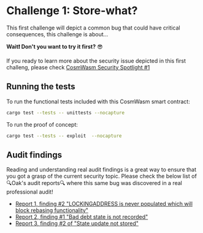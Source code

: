 # Challenge 1: Store-what?

This first challenge will depict a common bug that could have critical consequences, this challenge is about... 

**Wait:exclamation: Don't you want to try it first?** :sunglasses:

If you ready to learn more about the security issue depicted in this first challeng, please check  [CosmWasm Security Spotlight #1](notion://www.notion.so/Dojo-1d3e575f21de4173a28cade2e67d1796)

## Running the tests

To run the functional tests included with this CosmWasm smart contract:
```sh
cargo test --tests -- unittests --nocapture
```

To run the proof of concept:
```sh
cargo test --tests -- exploit  --nocapture
```

## Audit findings

Reading and understanding real audit findings is a great way to ensure that you got a grasp of the current security topic. Please check the below list of :mag:Oak's audit reports:mag: where this same bug was discovered in a real professional audit!

- [Report 1, finding #2 "LOCKINGADDRESS is never populated which will block rebasing functionality"](https://github.com/oak-security/audit-reports/blob/master/Comdex/2022-10-28%20Audit%20Report%20-%20Comdex%20Locking%20and%20Vesting%20Contracts%20v1.0.pdf)
- [Report 2, finding #1 "Bad debt state is not recorded"](https://github.com/oak-security/audit-reports/blob/master/Margined%20Protocol/2022-10-28%20Audit%20Report%20-%20Margined%20Protocol%20Perpetuals%20v1.0.pdf)
- [Report 3, finding #2 of "State update not stored"](https://github.com/oak-security/audit-reports/blob/master/Prism/2022-11-04%20Audit%20Report%20-%20Prism%20Auto%20Compounding%20cAsset%20v1.0.pdf)
